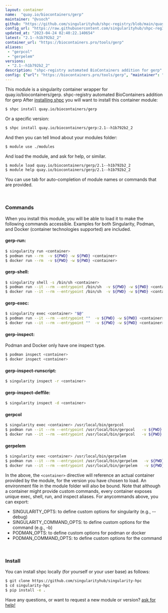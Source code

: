 ```yaml
---
layout: container
name:  "quay.io/biocontainers/gerp"
maintainer: "@vsoch"
github: "https://github.com/singularityhub/shpc-registry/blob/main/quay.io/biocontainers/gerp/container.yaml"
config_url: "https://raw.githubusercontent.com/singularityhub/shpc-registry/main/quay.io/biocontainers/gerp/container.yaml"
updated_at: "2023-04-24 02:40:22.140654"
latest: "2.1--h1b792b2_2"
container_url: "https://biocontainers.pro/tools/gerp"
aliases:
 - "gerpcol"
 - "gerpelem"
versions:
 - "2.1--h1b792b2_2"
description: "shpc-registry automated BioContainers addition for gerp"
config: {"url": "https://biocontainers.pro/tools/gerp", "maintainer": "@vsoch", "description": "shpc-registry automated BioContainers addition for gerp", "latest": {"2.1--h1b792b2_2": "sha256:f4db0e9f5652ae4b6796621f094b0a126a71a4d0ba7a7f702ca15cedfc81c9f1"}, "tags": {"2.1--h1b792b2_2": "sha256:f4db0e9f5652ae4b6796621f094b0a126a71a4d0ba7a7f702ca15cedfc81c9f1"}, "docker": "quay.io/biocontainers/gerp", "aliases": {"gerpcol": "/usr/local/bin/gerpcol", "gerpelem": "/usr/local/bin/gerpelem"}}
---
```


This module is a singularity container wrapper for quay.io/biocontainers/gerp.
shpc-registry automated BioContainers addition for gerp
After [installing shpc](#install) you will want to install this container module:


```bash
$ shpc install quay.io/biocontainers/gerp
```

Or a specific version:

```bash
$ shpc install quay.io/biocontainers/gerp:2.1--h1b792b2_2
```

And then you can tell lmod about your modules folder:

```bash
$ module use ./modules
```

And load the module, and ask for help, or similar.

```bash
$ module load quay.io/biocontainers/gerp/2.1--h1b792b2_2
$ module help quay.io/biocontainers/gerp/2.1--h1b792b2_2
```

You can use tab for auto-completion of module names or commands that are provided.

<br>

### Commands

When you install this module, you will be able to load it to make the following commands accessible.
Examples for both Singularity, Podman, and Docker (container technologies supported) are included.

#### gerp-run:

```bash
$ singularity run <container>
$ podman run --rm  -v ${PWD} -w ${PWD} <container>
$ docker run --rm  -v ${PWD} -w ${PWD} <container>
```

#### gerp-shell:

```bash
$ singularity shell -s /bin/sh <container>
$ podman run --it --rm --entrypoint /bin/sh  -v ${PWD} -w ${PWD} <container>
$ docker run --it --rm --entrypoint /bin/sh  -v ${PWD} -w ${PWD} <container>
```

#### gerp-exec:

```bash
$ singularity exec <container> "$@"
$ podman run --it --rm --entrypoint ""  -v ${PWD} -w ${PWD} <container> "$@"
$ docker run --it --rm --entrypoint ""  -v ${PWD} -w ${PWD} <container> "$@"
```

#### gerp-inspect:

Podman and Docker only have one inspect type.

```bash
$ podman inspect <container>
$ docker inspect <container>
```

#### gerp-inspect-runscript:

```bash
$ singularity inspect -r <container>
```

#### gerp-inspect-deffile:

```bash
$ singularity inspect -d <container>
```


#### gerpcol

```bash
$ singularity exec <container> /usr/local/bin/gerpcol
$ podman run --it --rm --entrypoint /usr/local/bin/gerpcol   -v ${PWD} -w ${PWD} <container> -c " $@"
$ docker run --it --rm --entrypoint /usr/local/bin/gerpcol   -v ${PWD} -w ${PWD} <container> -c " $@"
```


#### gerpelem

```bash
$ singularity exec <container> /usr/local/bin/gerpelem
$ podman run --it --rm --entrypoint /usr/local/bin/gerpelem   -v ${PWD} -w ${PWD} <container> -c " $@"
$ docker run --it --rm --entrypoint /usr/local/bin/gerpelem   -v ${PWD} -w ${PWD} <container> -c " $@"
```



In the above, the `<container>` directive will reference an actual container provided
by the module, for the version you have chosen to load. An environment file in the
module folder will also be bound. Note that although a container
might provide custom commands, every container exposes unique exec, shell, run, and
inspect aliases. For anycommands above, you can export:

 - SINGULARITY_OPTS: to define custom options for singularity (e.g., --debug)
 - SINGULARITY_COMMAND_OPTS: to define custom options for the command (e.g., -b)
 - PODMAN_OPTS: to define custom options for podman or docker
 - PODMAN_COMMAND_OPTS: to define custom options for the command

<br>

### Install

You can install shpc locally (for yourself or your user base) as follows:

```bash
$ git clone https://github.com/singularityhub/singularity-hpc
$ cd singularity-hpc
$ pip install -e .
```

Have any questions, or want to request a new module or version? [ask for help!](https://github.com/singularityhub/singularity-hpc/issues)